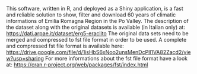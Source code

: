 This software, written in R, and deployed as a Shiny application, is a fast and reliable solution to show, filter and download 60 years of climatic informations of Emilia
      Romagna Region in the Po Valley. The description of the dataset along with the original datasets is available (in Italian only) at: https://dati.arpae.it/dataset/erg5-eraclito
      The original data sets need to be merged and compressed to fst file format in order to be used. A complete and compressed fst file format is available here: https://drive.google.com/file/d/1isHbS6xNoo2unsMenDcPll1VA82Zacd2/view?usp=sharing
      For more informations about the fst file format have a look at: https://cran.r-project.org/web/packages/fst/index.html
